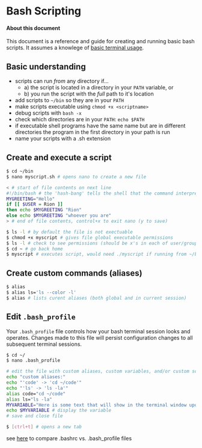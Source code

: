 # Bash Scripting

#### About this document
This document is a reference and guide for creating and running basic bash scripts.  It assumes a knowlege of [basic terminal usage](https://github.com/riongull/notes/blob/master/terminal_notes.md).  

## Basic understanding
* scripts can run *from* any directory if...
  * a) the script is located in a directory in your `PATH` variable, or
  * b) you run the script with the *full* path to it's location
* add scripts to `~/bin` so they are in your `PATH`
* make scripts executable using `chmod +x <scriptname>`
* debug scripts with `bash -x`
* check which directories are in your `PATH`: `echo $PATH`
* if executable shell programs have the same name but are in different directories the program in the first directory in your path is run
* name your scripts with a .sh extension

## Create and execute a script
``` sh
$ cd ~/bin
$ nano myscript.sh # opens nano to create a new file

< # start of file contents on next line
#!/bin/bash # the 'hash-bang' tells the shell that the command interpreter should be 'bash' (execute using the program found at /bin/bash)
MYGREETING="Hello"
if [[ $USER = Rion ]]
then echo $MYGREETING "Rion"
else echo $MYGREETING "whoever you are"
> # end of file contents, control+x to exit nano (y to save)

$ ls -l # by default the file is not exectuable
$ chmod +x myscript # gives file global executable permissions
$ ls -l # check to see permissions (should be x's in each of user/group/everyone fields now)
$ cd ~ # go back home
$ myscript # executes script, would need ./myscript if running from ~/bin
```

## Create custom commands (aliases)
``` sh
$ alias
$ alias ls='ls --color -l'
$ alias # lists curent aliases (both global and in current session)
```

## Edit `.bash_profile`
Your `.bash_profile` file controls how your bash terminal session looks and operates.  Changes made to this file will persist configuration changes to all subsequent terminal sessions.

``` sh
$ cd ~/
$ nano .bash_profile

# edit the file with custom aliases, custom variables, and/or custom scrips, for example
echo "custom aliases:"
echo "'code' -> 'cd ~/code'"
echo "'ls' -> 'ls -la'"
alias code="cd ~/code"
alias ls="ls -la"
MYVARIABLE="Here is some text that will show in the terminal window upon open"
echo $MYVARIABLE # display the variable
# save and close file

$ [ctrl+t] # opens a new tab
```
see [here](http://www.joshstaiger.org/archives/2005/07/bash_profile_vs.html) to compare .bashrc vs. .bash_profile files
